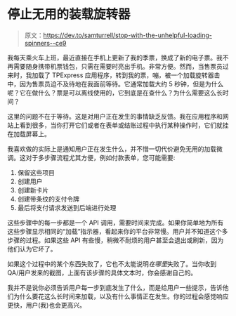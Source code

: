 # 停止无用的装载旋转器

> 原文：<https://dev.to/samturrell/stop-with-the-unhelpful-loading-spinners--ce9>

我每天乘火车上班，最近直接在手机上更新了我的季票，换成了新的电子票。我不再需要随身携带机票钱包，只需在需要时亮出手机。非常方便。然而，当售票员过来时，我加载了 TPExpress 应用程序，转到我的票，嘣，被一个加载旋转器击中，因为售票员迫不及待地在我面前等待。它通常加载大约 5 秒钟，但是为什么呢？它在做什么？票是可以离线使用的，它到底是在查什么？为什么需要这么长时间？

这里的问题不在于等待。这是对用户正在发生的事情缺乏反馈。我在应用程序和网站上看到很多，当你打开它们或者在表单或结账过程中执行某种操作时，它们就挂在加载屏幕上。

我喜欢做的实际上是通知用户正在发生什么，并不惜一切代价避免无用的加载微调。这对于多步骤流程尤其方便，例如付款表单，您可能需要:

1.  保留这些项目
2.  创建用户
3.  创建新卡片
4.  创建带条纹的支付令牌
5.  最后将支付请求发送到后端进行处理

这些步骤中的每一步都是一个 API 调用，需要时间来完成。如果你简单地为所有这些步骤显示相同的“加载”指示器，看起来你的平台非常慢。用户并不知道这个多步骤的过程。如果这些 API 有些慢，稍微不耐烦的用户甚至会退出或刷新，因为他们认为它坏了。

如果这个过程中的某个东西失败了，它也不太能说明*在哪里*失败了。当你收到 QA/用户发来的截图，上面有该步骤的具体文本时，你会感谢自己的。

我并不是说你必须告诉用户每一步到底发生了什么，而是给用户一些提示，告诉他们为什么要花这么长时间来加载，以及有什么事情正在发生。你的过程会感觉响应更快，用户(我)也会更高兴。